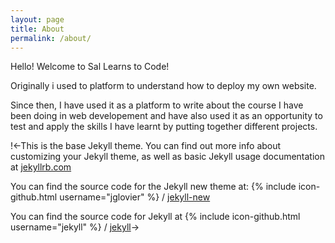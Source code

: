 ```yaml
---
layout: page
title: About
permalink: /about/
---
```


Hello! Welcome to Sal Learns to Code!

Originally i used to platform to understand how to deploy my own website.

Since then, I have used it as a platform to write about the course I have been doing in web developement and have also used it as an opportunity to test and apply the skills I have learnt by putting together different projects.




!<-This is the base Jekyll theme. You can find out more info about customizing your Jekyll theme, as well as basic Jekyll usage documentation at [jekyllrb.com](http://jekyllrb.com/)

You can find the source code for the Jekyll new theme at:
{% include icon-github.html username="jglovier" %} /
[jekyll-new](https://github.com/jglovier/jekyll-new)

You can find the source code for Jekyll at
{% include icon-github.html username="jekyll" %} /
[jekyll](https://github.com/jekyll/jekyll)->
